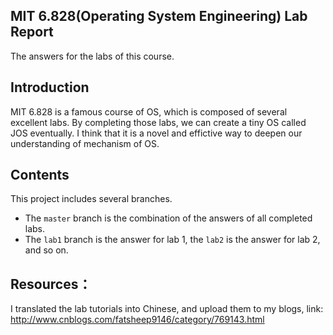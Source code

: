 MIT 6.828(Operating System Engineering) Lab Report 
---
  The answers for the labs of this course. 

Introduction
---
  MIT 6.828 is a famous course of OS, which is composed of several excellent labs. By completing those labs, we can create a tiny OS called JOS eventually. I think that it is a novel and effictive way to deepen our understanding of mechanism of OS.

Contents
---
  This project includes several branches. <br>
  * The `master` branch is the combination of the answers of all completed labs.
  * The `lab1` branch is the answer for lab 1, the `lab2` is the answer for lab 2, and so on.
  
  
Resources：
---
  I translated the lab tutorials into Chinese, and upload them to my blogs, link: <br>
    http://www.cnblogs.com/fatsheep9146/category/769143.html
    

    

